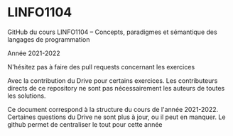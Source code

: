 # LINFO1104
 GitHub du cours LINFO1104 – Concepts, paradigmes et sémantique des langages de programmation
 
 
Année 2021-2022

N'hésitez pas à faire des pull requests concernant les exercices

Avec la contribution du Drive pour certains exercices. Les contributeurs directs de ce repository ne sont pas nécessairement les auteurs de toutes les solutions.

Ce document correspond à la structure du cours de l'année 2021-2022. Certaines questions du Drive ne sont plus à jour, ou il peut en manquer. Le github permet de centraliser le tout pour cette année





